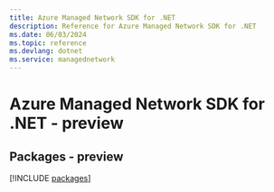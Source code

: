 ```yaml
---
title: Azure Managed Network SDK for .NET
description: Reference for Azure Managed Network SDK for .NET
ms.date: 06/03/2024
ms.topic: reference
ms.devlang: dotnet
ms.service: managednetwork
---
```

# Azure Managed Network SDK for .NET - preview
## Packages - preview
[!INCLUDE [packages](managed-network-index.md)]